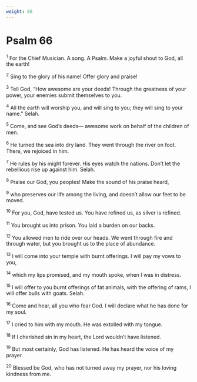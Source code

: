 ```yaml
---
weight: 66
---
```


# Psalm 66

<sup>1</sup> For the Chief Musician. A song. A Psalm. Make a joyful shout to God, all the earth! 

<sup>2</sup> Sing to the glory of his name! Offer glory and praise! 

<sup>3</sup> Tell God, “How awesome are your deeds! Through the greatness of your power, your enemies submit themselves to you. 

<sup>4</sup> All the earth will worship you, and will sing to you; they will sing to your name.” Selah. 

<sup>5</sup> Come, and see God’s deeds— awesome work on behalf of the children of men. 

<sup>6</sup> He turned the sea into dry land. They went through the river on foot. There, we rejoiced in him. 

<sup>7</sup> He rules by his might forever. His eyes watch the nations. Don’t let the rebellious rise up against him. Selah. 

<sup>8</sup> Praise our God, you peoples! Make the sound of his praise heard, 

<sup>9</sup> who preserves our life among the living, and doesn’t allow our feet to be moved. 

<sup>10</sup> For you, God, have tested us. You have refined us, as silver is refined. 

<sup>11</sup> You brought us into prison. You laid a burden on our backs. 

<sup>12</sup> You allowed men to ride over our heads. We went through fire and through water, but you brought us to the place of abundance. 

<sup>13</sup> I will come into your temple with burnt offerings. I will pay my vows to you, 

<sup>14</sup> which my lips promised, and my mouth spoke, when I was in distress. 

<sup>15</sup> I will offer to you burnt offerings of fat animals, with the offering of rams, I will offer bulls with goats. Selah. 

<sup>16</sup> Come and hear, all you who fear God. I will declare what he has done for my soul. 

<sup>17</sup> I cried to him with my mouth. He was extolled with my tongue. 

<sup>18</sup> If I cherished sin in my heart, the Lord wouldn’t have listened. 

<sup>19</sup> But most certainly, God has listened. He has heard the voice of my prayer. 

<sup>20</sup> Blessed be God, who has not turned away my prayer, nor his loving kindness from me. 


